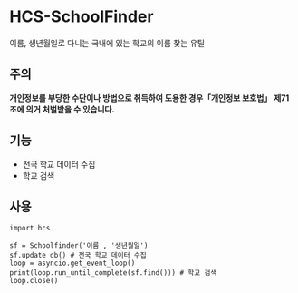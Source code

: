 # HCS-SchoolFinder
이름, 생년월일로 다니는 국내에 있는 학교의 이름 찾는 유틸

## 주의
**개인정보를 부당한 수단이나 방법으로 취득하여 도용한 경우「개인정보 보호법」 제71조에 의거 처벌받을 수 있습니다.**

## 기능
+ 전국 학교 데이터 수집
+ 학교 검색

## 사용
```
import hcs

sf = Schoolfinder('이름', '생년월일')
sf.update_db() # 전국 학교 데이터 수집
loop = asyncio.get_event_loop()
print(loop.run_until_complete(sf.find())) # 학교 검색
loop.close()
```
